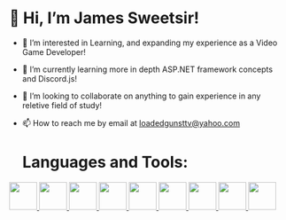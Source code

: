 <h1><strong>👋 Hi, I’m James Sweetsir!</strong></h1>

  
- 👀 I’m interested in Learning, and expanding my experience as a Video Game Developer!
- 🌱 I’m currently learning more in depth ASP.NET framework concepts and Discord.js!
- 💞️ I’m looking to collaborate on anything to gain experience in any reletive field of study!
- 📫 How to reach me by email at loadedgunsttv@yahoo.com

  <h1><strong>Languages and Tools:</strong></h1>
<a href="https://www.w3schools.com/html/">
  <img src="https://th.bing.com/th/id/OIP.yuG09rIj_lp7txK2gM_6ZwAAAA?rs=1&pid=ImgDetMain" height="50px" width="50px">
</a>
<a href="https://www.w3schools.com/css/">
  <img src="https://www.shareicon.net/data/128x128/2015/09/11/99500_css3_512x512.png" height="50px" width="50px">
</a>
<a href="https://getbootstrap.com/">
  <img src="https://www.brcline.com/wp-content/uploads/2016/01/bootstrap-logo.png" height="50px" width="50px">
</a>
<a href="https://www.w3schools.com/js/">
  <img src="https://pluspng.com/img-png/logo-javascript-png-javascript-ile-twitter-retweet-uygulamas-833.png" height="50px" width="50px">
</a>
<a href="https://www.w3schools.com/cs/">
  <img src="https://i.imgur.com/tAoNm1z.png" height="50px" width="50px">
</a>
<a href="https://www.w3schools.com/python/">
  <img src="https://th.bing.com/th/id/OIP.HfmhwCHC2kbVafk1QzbdzQHaHa?rs=1&pid=ImgDetMain" height="50px" width="50px">
</a>
<a href="https://nodejs.org/en">
  <img src="https://infinitegraphixads.com/wp-content/uploads/2021/03/Untitled-design-40.png" height="50px" width="50px">
</a>
<a href="https://www.w3schools.com/java/default.asp">
  <img src="https://i.pinimg.com/originals/f1/ea/a7/f1eaa7278f64e27128e062a3de918265.png" height="50px" width="50px">
</a>
<a href="https://www.w3schools.com/c/index.php">
  <img src="https://th.bing.com/th/id/OIP.-wK8kSbegCP7kdE8hVjRCQAAAA?rs=1&pid=ImgDetMain" height="50px" width="50px">
</a>
